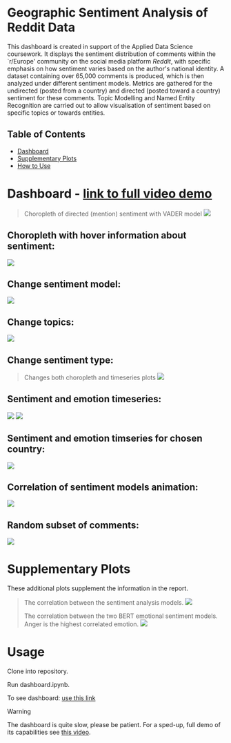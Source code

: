 # Geographic Sentiment Analysis of Reddit Data
This dashboard is created in support of the Applied Data Science coursework. It displays the sentiment distribution of comments within the `r/Europe' community on the social media platform *Reddit*, with specific emphasis on how sentiment varies based on the author's national identity. A dataset containing over 65,000 comments is produced, which is then analyzed under different sentiment models. Metrics are gathered for the undirected (posted from a country) and directed (posted toward a country) sentiment for these comments. Topic Modelling and Named Entity Recognition are carried out to allow visualisation of sentiment based on specific topics or towards entities.


## Table of Contents
- [Dashboard](#dashboard)
- [Supplementary Plots](#Supplementary_Plots)
- [How to Use](#usage)

# Dashboard - [link to full video demo](https://uob-my.sharepoint.com/:v:/g/personal/fy20856_bristol_ac_uk/EZu-SdbiKeFLtZJxxV8NWZgBClyL2PSqqOmKul_PeWyDbQ?nav=eyJyZWZlcnJhbEluZm8iOnsicmVmZXJyYWxBcHAiOiJPbmVEcml2ZUZvckJ1c2luZXNzIiwicmVmZXJyYWxBcHBQbGF0Zm9ybSI6IldlYiIsInJlZmVycmFsTW9kZSI6InZpZXciLCJyZWZlcnJhbFZpZXciOiJNeUZpbGVzTGlua0NvcHkifX0&e=vQGpWw)
> Choropleth of directed (mention) sentiment with VADER model
![](demo/map.png)
## Choropleth with hover information about sentiment:
![](demo/hoverinfo.gif)

## Change sentiment model:
![](demo/model.gif)

## Change topics:
![](demo/topic.gif)

## Change sentiment type:
> Changes both choropleth and timeseries plots
![](demo/direction.gif)

## Sentiment and emotion timeseries:
![](demo/timeseries_sentiment.png)
![](demo/timeseries_emotion.png)

## Sentiment and emotion timseries for chosen country:
![](demo/timeseries_usa.gif)

## Correlation of sentiment models animation:
![](demo/scatter.gif)

## Random subset of comments:
![](demo/comments.gif)


# Supplementary Plots
These additional plots supplement the information in the report.

> The correlation between the sentiment analysis models.
![](demo/model_corr.png)
>
> 
> The correlation between the two BERT emotional sentiment models. Anger is the highest correlated emotion.
![](demo/bert_corr.png)


# Usage

Clone into repository.

Run dashboard.ipynb.

To see dashboard: [use this link](http://localhost:8052/)

> [!WARNING]
> The dashboard is quite slow, please be patient. For a sped-up, full demo of its capabilities see [this video](https://uob-my.sharepoint.com/:v:/g/personal/fy20856_bristol_ac_uk/EZu-SdbiKeFLtZJxxV8NWZgBClyL2PSqqOmKul_PeWyDbQ?nav=eyJyZWZlcnJhbEluZm8iOnsicmVmZXJyYWxBcHAiOiJPbmVEcml2ZUZvckJ1c2luZXNzIiwicmVmZXJyYWxBcHBQbGF0Zm9ybSI6IldlYiIsInJlZmVycmFsTW9kZSI6InZpZXciLCJyZWZlcnJhbFZpZXciOiJNeUZpbGVzTGlua0NvcHkifX0&e=vQGpWw).
